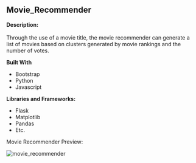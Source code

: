 ## Movie_Recommender

**Description:**
<br><br>
Through the use of a movie title, the movie recommender can generate a list of movies based on clusters generated by movie rankings and the number of votes. 

**Built With**
- Bootstrap
- Python
- Javascript

**Libraries and Frameworks:**
- Flask
- Matplotlib
- Pandas
- Etc.


Movie Recommender Preview:

![movie_recommender](https://user-images.githubusercontent.com/99073089/162427829-8989dc5c-b020-45c8-a4d1-01e0b369fd9d.gif)
